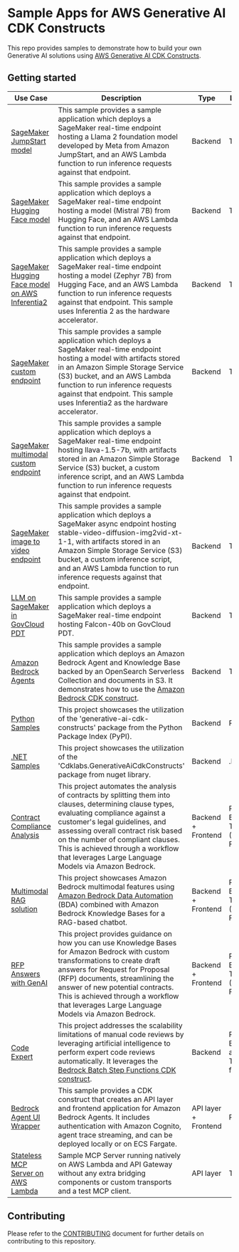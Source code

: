 # Sample Apps for AWS Generative AI CDK Constructs

This repo provides samples to demonstrate how to build your own Generative AI solutions using [AWS Generative AI CDK Constructs](https://github.com/awslabs/generative-ai-cdk-constructs).

## Getting started

|Use Case|Description|Type|Language|
|-|-|-|-|
|[SageMaker JumpStart model](samples/sagemaker_jumpstart_model/)| This sample provides a sample application which deploys a SageMaker real-time endpoint hosting a Llama 2 foundation model developed by Meta from Amazon JumpStart, and an AWS Lambda function to run inference requests against that endpoint.|Backend|TypeScript|
|[SageMaker Hugging Face model](samples/sagemaker_huggingface_model/)| This sample provides a sample application which deploys a SageMaker real-time endpoint hosting a model (Mistral 7B) from Hugging Face, and an AWS Lambda function to run inference requests against that endpoint.|Backend|TypeScript|
|[SageMaker Hugging Face model on AWS Inferentia2](samples/sagemaker_huggingface_inferentia/)| This sample provides a sample application which deploys a SageMaker real-time endpoint hosting a model (Zephyr 7B) from Hugging Face, and an AWS Lambda function to run inference requests against that endpoint. This sample uses Inferentia 2 as the hardware accelerator.|Backend|TypeScript|
|[SageMaker custom endpoint](samples/sagemaker_custom_endpoint/)| This sample provides a sample application which deploys a SageMaker real-time endpoint hosting a model with artifacts stored in an Amazon Simple Storage Service (S3) bucket, and an AWS Lambda function to run inference requests against that endpoint. This sample uses Inferentia2 as the hardware accelerator. |Backend|TypeScript|
|[SageMaker multimodal custom endpoint](samples/sagemaker_huggingface_model_llava/)| This sample provides a sample application which deploys a SageMaker real-time endpoint hosting llava-1.5-7b, with artifacts stored in an Amazon Simple Storage Service (S3) bucket, a custom inference script, and an AWS Lambda function to run inference requests against that endpoint. |Backend|TypeScript|
|[SageMaker image to video endpoint](samples/sagemaker_huggingface_model_svd/)| This sample provides a sample application which deploys a SageMaker async endpoint hosting stable-video-diffusion-img2vid-xt-1-1, with artifacts stored in an Amazon Simple Storage Service (S3) bucket, a custom inference script, and an AWS Lambda function to run inference requests against that endpoint. |Backend|TypeScript|
|[LLM on SageMaker in GovCloud PDT](samples/llm-on-govcloud-sagemaker/)| This sample provides a sample application which deploys a SageMaker real-time endpoint hosting Falcon-40b on GovCloud PDT. |Backend|TypeScript|
|[Amazon Bedrock Agents](samples/bedrock-agent/)| This sample provides a sample application which deploys an Amazon Bedrock Agent and Knowledge Base backed by an OpenSearch Serverless Collection and documents in S3. It demonstrates how to use the [Amazon Bedrock CDK construct](https://github.com/awslabs/generative-ai-cdk-constructs/tree/main/src/cdk-lib/bedrock). |Backend|TypeScript|
|[Python Samples](samples/python-samples/)| This project showcases the utilization of the 'generative-ai-cdk-constructs' package from the Python Package Index (PyPI).| Backend | Python|
|[.NET Samples](samples/dotnet-samples/)| This project showcases the utilization of the 'Cdklabs.GenerativeAiCdkConstructs' package from nuget library.| Backend | .NET|
|[Contract Compliance Analysis](samples/contract-compliance-analysis/)| This project automates the analysis of contracts by splitting them into clauses, determining clause types, evaluating compliance against a customer's legal guidelines, and assessing overall contract risk based on the number of compliant clauses. This is achieved through a workflow that leverages Large Language Models via Amazon Bedrock. | Backend + Frontend | Python for Backend, TypeScript (React) for Frontend |
|[Multimodal RAG solution](samples/multimodal-rag)| This project showcases Amazon Bedrock multimodal features using [Amazon Bedrock Data Automation](https://aws.amazon.com/bedrock/bda/) (BDA) combined with Amazon Bedrock Knowledge Bases for a RAG-based chatbot. | Backend + Frontend | Python for Backend, TypeScript (React) for Frontend |
|[RFP Answers with GenAI](samples/rfp-answer-generation/)| This project provides guidance on how you can use Knowledge Bases for Amazon Bedrock with custom transformations to create draft answers for Request for Proposal (RFP) documents, streamlining the answer of new potential contracts. This is achieved through a workflow that leverages Large Language Models via Amazon Bedrock. | Backend + Frontend | Python for Backend, TypeScript (React) for Frontend |
| [Code Expert](samples/code-expert/)                                                          | This project addresses the scalability limitations of manual code reviews by leveraging artificial intelligence to perform expert code reviews automatically. It leverages the [Bedrock Batch Step Functions CDK construct](https://github.com/awslabs/generative-ai-cdk-constructs/blob/main/src/patterns/gen-ai/aws-bedrock-batch-stepfn/README.md). | Backend            | Python for Backend and Demo, TypeScript for CDK     |
|[Bedrock Agent UI Wrapper](samples/bedrock-agent-ui-wrapper/)| This sample provides a CDK construct that creates an API layer and frontend application for Amazon Bedrock Agents. It includes authentication with Amazon Cognito, agent trace streaming, and can be deployed locally or on ECS Fargate. | API layer + Frontend | Python|
|[Stateless MCP Server on AWS Lambda](samples/mcp-stateless-lambda/)| Sample MCP Server running natively on AWS Lambda and API Gateway without any extra bridging components or custom transports and a test MCP client. | API layer | TypeScript |

## Contributing

Please refer to the [CONTRIBUTING](CONTRIBUTING.md) document for further details on contributing to this repository. 
